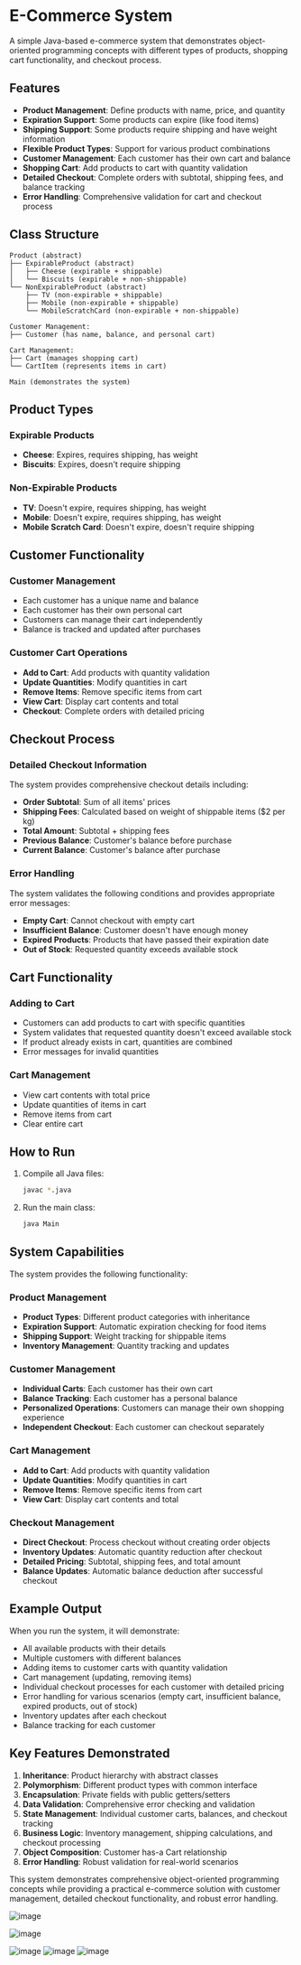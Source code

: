 # E-Commerce System

A simple Java-based e-commerce system that demonstrates object-oriented programming concepts with different types of products, shopping cart functionality, and checkout process.

## Features

- **Product Management**: Define products with name, price, and quantity
- **Expiration Support**: Some products can expire (like food items)
- **Shipping Support**: Some products require shipping and have weight information
- **Flexible Product Types**: Support for various product combinations
- **Customer Management**: Each customer has their own cart and balance
- **Shopping Cart**: Add products to cart with quantity validation
- **Detailed Checkout**: Complete orders with subtotal, shipping fees, and balance tracking
- **Error Handling**: Comprehensive validation for cart and checkout process

## Class Structure

```
Product (abstract)
├── ExpirableProduct (abstract)
│   ├── Cheese (expirable + shippable)
│   └── Biscuits (expirable + non-shippable)
└── NonExpirableProduct (abstract)
    ├── TV (non-expirable + shippable)
    ├── Mobile (non-expirable + shippable)
    └── MobileScratchCard (non-expirable + non-shippable)

Customer Management:
├── Customer (has name, balance, and personal cart)

Cart Management:
├── Cart (manages shopping cart)
└── CartItem (represents items in cart)

Main (demonstrates the system)
```

## Product Types

### Expirable Products
- **Cheese**: Expires, requires shipping, has weight
- **Biscuits**: Expires, doesn't require shipping

### Non-Expirable Products
- **TV**: Doesn't expire, requires shipping, has weight
- **Mobile**: Doesn't expire, requires shipping, has weight
- **Mobile Scratch Card**: Doesn't expire, doesn't require shipping

## Customer Functionality

### Customer Management
- Each customer has a unique name and balance
- Each customer has their own personal cart
- Customers can manage their cart independently
- Balance is tracked and updated after purchases

### Customer Cart Operations
- **Add to Cart**: Add products with quantity validation
- **Update Quantities**: Modify quantities in cart
- **Remove Items**: Remove specific items from cart
- **View Cart**: Display cart contents and total
- **Checkout**: Complete orders with detailed pricing

## Checkout Process

### Detailed Checkout Information
The system provides comprehensive checkout details including:
- **Order Subtotal**: Sum of all items' prices
- **Shipping Fees**: Calculated based on weight of shippable items ($2 per kg)
- **Total Amount**: Subtotal + shipping fees
- **Previous Balance**: Customer's balance before purchase
- **Current Balance**: Customer's balance after purchase

### Error Handling
The system validates the following conditions and provides appropriate error messages:
- **Empty Cart**: Cannot checkout with empty cart
- **Insufficient Balance**: Customer doesn't have enough money
- **Expired Products**: Products that have passed their expiration date
- **Out of Stock**: Requested quantity exceeds available stock

## Cart Functionality

### Adding to Cart
- Customers can add products to cart with specific quantities
- System validates that requested quantity doesn't exceed available stock
- If product already exists in cart, quantities are combined
- Error messages for invalid quantities

### Cart Management
- View cart contents with total price
- Update quantities of items in cart
- Remove items from cart
- Clear entire cart

## How to Run

1. Compile all Java files:
   ```bash
   javac *.java
   ```

2. Run the main class:
   ```bash
   java Main
   ```

## System Capabilities

The system provides the following functionality:

### Product Management
- **Product Types**: Different product categories with inheritance
- **Expiration Support**: Automatic expiration checking for food items
- **Shipping Support**: Weight tracking for shippable items
- **Inventory Management**: Quantity tracking and updates

### Customer Management
- **Individual Carts**: Each customer has their own cart
- **Balance Tracking**: Each customer has a personal balance
- **Personalized Operations**: Customers can manage their own shopping experience
- **Independent Checkout**: Each customer can checkout separately

### Cart Management
- **Add to Cart**: Add products with quantity validation
- **Update Quantities**: Modify quantities in cart
- **Remove Items**: Remove specific items from cart
- **View Cart**: Display cart contents and total

### Checkout Management
- **Direct Checkout**: Process checkout without creating order objects
- **Inventory Updates**: Automatic quantity reduction after checkout
- **Detailed Pricing**: Subtotal, shipping fees, and total amount
- **Balance Updates**: Automatic balance deduction after successful checkout

## Example Output

When you run the system, it will demonstrate:
- All available products with their details
- Multiple customers with different balances
- Adding items to customer carts with quantity validation
- Cart management (updating, removing items)
- Individual checkout processes for each customer with detailed pricing
- Error handling for various scenarios (empty cart, insufficient balance, expired products, out of stock)
- Inventory updates after each checkout
- Balance tracking for each customer

## Key Features Demonstrated

1. **Inheritance**: Product hierarchy with abstract classes
2. **Polymorphism**: Different product types with common interface
3. **Encapsulation**: Private fields with public getters/setters
4. **Data Validation**: Comprehensive error checking and validation
5. **State Management**: Individual customer carts, balances, and checkout tracking
6. **Business Logic**: Inventory management, shipping calculations, and checkout processing
7. **Object Composition**: Customer has-a Cart relationship
8. **Error Handling**: Robust validation for real-world scenarios

This system demonstrates comprehensive object-oriented programming concepts while providing a practical e-commerce solution with customer management, detailed checkout functionality, and robust error handling. 

![image](https://github.com/user-attachments/assets/a71dc4d8-d99a-4e00-899b-3041e5404b34)

![image](https://github.com/user-attachments/assets/9e77551b-1841-4eef-b307-8047721ed521)

![image](https://github.com/user-attachments/assets/4a25fe06-e6f2-4410-ba64-ab2ed7b0d61d)
![image](https://github.com/user-attachments/assets/84401f75-f128-4fa6-afb9-638dbfad92fd)
![image](https://github.com/user-attachments/assets/2c969fb4-8756-4fca-82f1-c9671edb4731)


